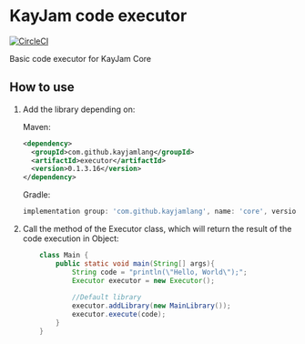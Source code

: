 # KayJam code executor
[![CircleCI](https://circleci.com/gh/KayJamLang/core.svg?style=svg)](https://circleci.com/gh/KayJamLang/executor)

Basic code executor for KayJam Core

## How to use
1. Add the library depending on:

    Maven:
    ```xml
    <dependency>
      <groupId>com.github.kayjamlang</groupId>
      <artifactId>executor</artifactId>
      <version>0.1.3.16</version>
    </dependency>
    ```
    
    Gradle:
    ```groovy
    implementation group: 'com.github.kayjamlang', name: 'core', version: '0.1.3.10'
    ```

2. Call the method of the Executor class, 
   which will return the result of the code execution in Object:
   ```java
       class Main {
           public static void main(String[] args){
               String code = "println(\"Hello, World\");";
               Executor executor = new Executor();
               
               //Default library
               executor.addLibrary(new MainLibrary());
               executor.execute(code);
           }
       }   
   ```
